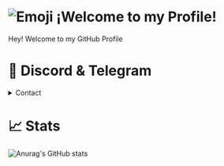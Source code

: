 # ![Emoji](https://cdn.discordapp.com/attachments/1084306278882476092/1088887533716394044/feliz-1.png) ¡Welcome to my Profile!
Hey! Welcome to my GitHub Profile
# 🔵 Discord & Telegram
<details>
<summary>Contact</summary>
<br>        
</details>

# 📈 Stats
![Anurag's GitHub stats](https://github-readme-stats.vercel.app/api?username=ajnebalreves&show_icons=true&theme=transparent)
